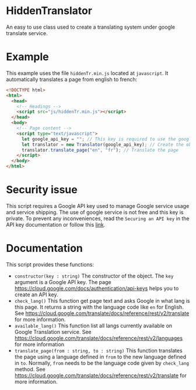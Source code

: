 # HiddenTranslator

An easy to use class used to create a translating system under google translate service.

# Example

This example uses the file `hiddenTr.min.js` located at `javascript`. It automatically translates a page from english to french:

```html
<!DOCTYPE html>
<html>
  <head>
    <!-- Headings -->
    <script src="js/hiddenTr.min.js"></script>
  </head>
  <body>
    <!-- Page content -->
    <script type="text/javascript">
      let google_api_key = ""; // This key is required to use the google service to translate the page
      let translator = new Translator(google_api_key); // Create the object with the given google api key
      translator.translate_page("en", "fr"); // Translate the page
    </script>
  </body>
</html>
```

# Security issue

This script requires a Google API key used to manage Google service usage and service shipping. The use of google service is not free and this key is private. To prevent any inconveniences, read the `Securing an API key` in the API key documentation or follow this [link](https://cloud.google.com/docs/authentication/api-keys#securing_an_api_key).

# Documentation

This script provides these functions:

 * `constructor(key : string)` The constructor of the object. The `key` argument is a Google API key. The page https://cloud.google.com/docs/authentication/api-keys helps you to create an API key.
 * `check_lang()` This function get page text and asks Google in what lang is this page. It returns a string with the language code like `en` for English. See  https://cloud.google.com/translate/docs/reference/rest/v2/translate for more information.
 * `available_lang()` This function list all langs currently available on Google Translation service. See https://cloud.google.com/translate/docs/reference/rest/v2/languages for more information
 * `translate_page(from : string, to : string)` This function translates the page using a language defined in `from` to the new language defined in `to`. Normally, `from` needs to be the language code given by `check_lang` method. See https://cloud.google.com/translate/docs/reference/rest/v2/translate for more information.
